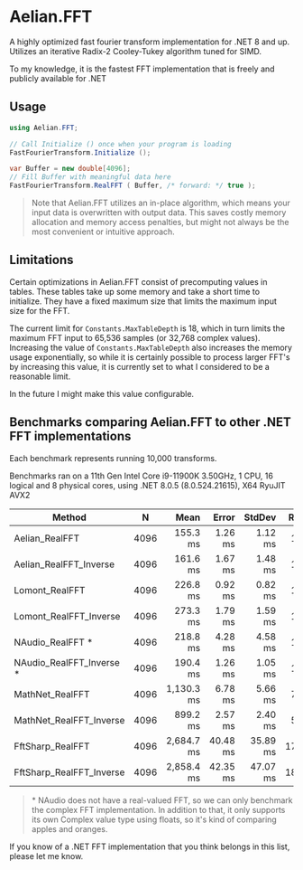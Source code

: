 # Aelian.FFT

A highly optimized fast fourier transform implementation for .NET 8 and up.
Utilizes an iterative Radix-2 Cooley-Tukey algorithm tuned for SIMD.

To my knowledge, it is the fastest FFT implementation that is freely and publicly available for .NET

## Usage

```c#
using Aelian.FFT;

// Call Initialize () once when your program is loading
FastFourierTransform.Initialize ();

var Buffer = new double[4096];
// Fill Buffer with meaningful data here
FastFourierTransform.RealFFT ( Buffer, /* forward: */ true );
```

> Note that Aelian.FFT utilizes an in-place algorithm, which means your input data is overwritten with output data. This saves costly memory allocation and memory access penalties, but might not always be the most convenient or intuitive approach. 

## Limitations

Certain optimizations in Aelian.FFT consist of precomputing values in tables. These tables take up some memory and take a short time to initialize. They have a fixed maximum size that limits the maximum input size for the FFT. 

The current limit for `Constants.MaxTableDepth` is 18, which in turn limits the maximum FFT input to 65,536 samples (or 32,768 complex values). Increasing the value of `Constants.MaxTableDepth` also increases the memory usage exponentially, so while it is certainly possible to process larger FFT's by increasing this value, it is currently set to what I considered to be a reasonable limit.

In the future I might make this value configurable.

## Benchmarks comparing Aelian.FFT to other .NET FFT implementations

Each benchmark represents running 10,000 transforms.

Benchmarks ran on a 11th Gen Intel Core i9-11900K 3.50GHz, 1 CPU, 16 logical and 8 physical cores, using .NET 8.0.5 (8.0.524.21615), X64 RyuJIT AVX2


|                   Method |    N |       Mean |    Error |   StdDev | Ratio | RatioSD |
|------------------------- |----- |-----------:|---------:|---------:|------:|--------:|
|           Aelian_RealFFT | 4096 |   155.3 ms |  1.26 ms |  1.12 ms |  1.00 |    0.00 |
|   Aelian_RealFFT_Inverse | 4096 |   161.6 ms |  1.67 ms |  1.48 ms |  1.04 |    0.01 |
|           Lomont_RealFFT | 4096 |   226.8 ms |  0.92 ms |  0.82 ms |  1.46 |    0.01 |
|   Lomont_RealFFT_Inverse | 4096 |   273.3 ms |  1.79 ms |  1.59 ms |  1.76 |    0.02 |
|           NAudio_RealFFT * | 4096 |   218.8 ms |  4.28 ms |  4.58 ms |  1.42 |    0.03 |
|   NAudio_RealFFT_Inverse * | 4096 |   190.4 ms |  1.26 ms |  1.05 ms |  1.23 |    0.01 |
|          MathNet_RealFFT | 4096 | 1,130.3 ms |  6.78 ms |  5.66 ms |  7.28 |    0.06 |
|  MathNet_RealFFT_Inverse | 4096 |   899.2 ms |  2.57 ms |  2.40 ms |  5.79 |    0.05 |
|         FftSharp_RealFFT | 4096 | 2,684.7 ms | 40.48 ms | 35.89 ms | 17.29 |    0.22 |
| FftSharp_RealFFT_Inverse | 4096 | 2,858.4 ms | 42.35 ms | 47.07 ms | 18.38 |    0.38 |

> \* NAudio does not have a real-valued FFT, so we can only benchmark the complex FFT implementation. In addition to that, it only supports its own Complex value type using floats, so it's kind of comparing apples and oranges.

If you know of a .NET FFT implementation that you think belongs in this list, please let me know.
